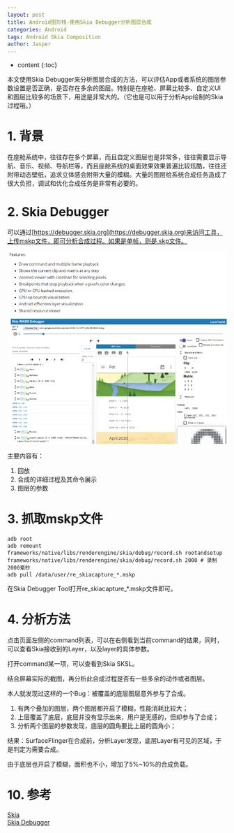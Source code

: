 ```yaml
---
layout: post
title: Android图形栈-使用Skia Debugger分析图层合成
categories: Android
tags: Android Skia Composition
author: Jasper
---
```


* content
{:toc}

本文使用Skia Debugger来分析图层合成的方法，可以评估App或者系统的图层参数设置是否正确，是否存在多余的图层。特别是在座舱、屏幕比较多、自定义UI和图层比较多的场景下，用途是非常大的。（它也是可以用于分析App绘制的Skia过程哦。）




# 1. 背景

在座舱系统中，往往存在多个屏幕，而且自定义图层也是非常多，往往需要显示导航、音乐、视频、导航栏等，而且座舱系统的桌面效果效果普遍比较炫酷，往往还附带动态壁纸，追求立体感会附带大量的模糊。大量的图层给系统合成任务造成了很大负担，调试和优化合成任务是非常有必要的。

# 2. Skia Debugger

可以通过[https://debugger.skia.org](https://debugger.skia.org)来访问工具，上传mskp文件，即可分析合成过程。如果是单帧，则是.skp文件。

![](/images/Android/framework/Android-Skia-debugger.png)

主要内容有：

1. 回放
2. 合成的详细过程及其命令展示
3. 图层的参数

# 3. 抓取mskp文件

```
adb root
adb remount
frameworks/native/libs/renderengine/skia/debug/record.sh rootandsetup
frameworks/native/libs/renderengine/skia/debug/record.sh 2000 # 录制2000毫秒
adb pull /data/user/re_skiacapture_*.mskp
```

在Skia Debugger Tool打开re_skiacapture_*.mskp文件即可。

# 4. 分析方法

点击页面左侧的command列表，可以在右侧看到当前command的结果，同时，可以查看Skia接收到的Layer，以及layer的具体参数。

打开command某一项，可以查看到Skia SKSL。

结合屏幕实际的截图，再分析此合成过程是否有一些多余的动作或者图层。

本人就发现过这样的一个Bug：被覆盖的底层图层意外参与了合成。

1. 有两个叠加的图层，两个图层都开启了模糊，性能消耗比较大；
2. 上层覆盖了底层，底层并没有显示出来，用户是无感的，但却参与了合成；
3. 分析两个图层的参数发现，底层的圆角要比上层的圆角小；

结果：SurfaceFlinger在合成前，分析Layer发现，底层Layer有可见的区域，于是判定为需要合成。

由于底层也开启了模糊，面积也不小，增加了5%~10%的合成负载。

# 10. 参考

[Skia](https://cs.android.com/android/platform/superproject/main/+/main:external/skia)  
[Skia Debugger](https://skia.org/docs/dev/tools/debugger/)  
